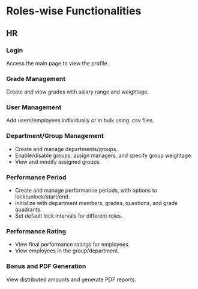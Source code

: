 # Roles-wise Functionalities

## HR

### Login

Access the main page to view the profile.

### Grade Management

Create and view grades with salary range and weightage.

### User Management

Add users/employees individually or in bulk using .csv files.

### Department/Group Management

- Create and manage departments/groups.
- Enable/disable groups, assign managers, and specify group weightage.
- View and modify assigned groups.

### Performance Period

- Create and manage performance periods, with options to lock/unlock/start/end.
- Initialize with department members, grades, questions, and grade quadrants.
- Set default lock intervals for different roles.

### Performance Rating

- View final performance ratings for employees.
- View employees in the group/department.

### Bonus and PDF Generation

View distributed amounts and generate PDF reports.
